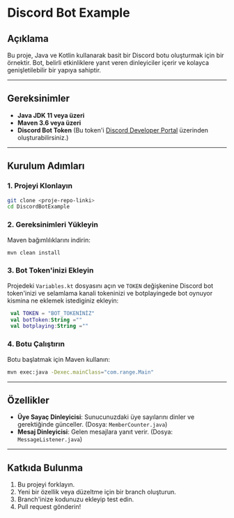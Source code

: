 # Discord Bot Example

## Açıklama
Bu proje, Java ve Kotlin kullanarak basit bir Discord botu oluşturmak için bir örnektir. Bot, belirli etkinliklere yanıt veren dinleyiciler içerir ve kolayca genişletilebilir bir yapıya sahiptir.

---

## Gereksinimler

- **Java JDK 11 veya üzeri**
- **Maven 3.6 veya üzeri**
- **Discord Bot Token** (Bu token'i [Discord Developer Portal](https://discord.com/developers/applications) üzerinden oluşturabilirsiniz.)

---

## Kurulum Adımları

### 1. Projeyi Klonlayın
```bash
git clone <proje-repo-linki>
cd DiscordBotExample
```

### 2. Gereksinimleri Yükleyin
Maven bağımlılıklarını indirin:
```bash
mvn clean install
```

### 3. Bot Token'inizi Ekleyin
Projedeki `Variables.kt` dosyasını açın ve `TOKEN` değişkenine Discord bot token'inizi ve selamlama kanali tokeninizi ve 
botplayingede bot oynuyor kismina ne eklemek istediginiz ekleyin:
```kotlin
 val TOKEN = "BOT_TOKENİNİZ"
 val botToken:String =""
 val botplaying:String =""
```

### 4. Botu Çalıştırın
Botu başlatmak için Maven kullanın:
```bash
mvn exec:java -Dexec.mainClass="com.range.Main"
```

---

## Özellikler

- **Üye Sayaç Dinleyicisi**: Sunucunuzdaki üye sayılarını dinler ve gerektiğinde günceller. (Dosya: `MemberCounter.java`)
- **Mesaj Dinleyicisi**: Gelen mesajlara yanıt verir. (Dosya: `MessageListener.java`)

---

## Katkıda Bulunma

1. Bu projeyi forklayın.
2. Yeni bir özellik veya düzeltme için bir branch oluşturun.
3. Branch'inize kodunuzu ekleyip test edin.
4. Pull request gönderin!
